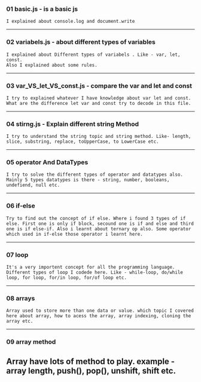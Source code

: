 ### 01 basic.js  - is a basic js 
    I explained about console.log and document.write 
---

### 02 variabels.js -  about different types of variables
    I explained about Different types of variabels . Like - var, let, const.
    Also I explained about some rules.
---

### 03 var_VS_let_VS_const.js - compare the var and let and const 
    I try to explained whatever I have knowledge about var let and const. 
    What are the difference let var and const try to decode in this file.
---

### 04 stirng.js - Explain different string Method
    I try to understand the string topic and string method. Like- length, slice, substring, replace, toUpperCase, to LowerCase etc.
--- 

### 05 operator And DataTypes
    I try to solve the different types of operator and datatypes also. Mainly 5 types datatypes is there - string, number, booleans, undefiend, null etc.
---

### 06 if-else 
    Try to find out the concept of if else. Where i found 3 types of if else. First one is only if block, secound one is if and else and third one is if else-if. Also i learnt about ternary op also. Some operator which used in if-else those operator i learnt here.
---

### 07 loop
    It's a very importent concept for all the programming language.
    Different types of loop I codede here. Like - while-loop, do/while loop, for loop, for/in loop, for/of loop etc.
---

### 08 arrays
    Array used to store more than one data or value. which topic I covered here about array, how to acess the array, array indexing, cloning the array etc.
---

### 09 array method
Array have lots of method to play. example - array length, push(), pop(), unshift, shift etc.
---

